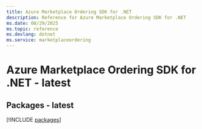 ```yaml
---
title: Azure Marketplace Ordering SDK for .NET
description: Reference for Azure Marketplace Ordering SDK for .NET
ms.date: 08/29/2025
ms.topic: reference
ms.devlang: dotnet
ms.service: marketplaceordering
---
```

# Azure Marketplace Ordering SDK for .NET - latest
## Packages - latest
[!INCLUDE [packages](marketplace-ordering-index.md)]